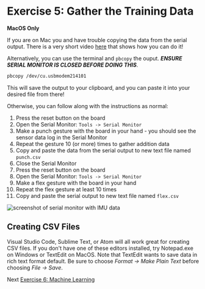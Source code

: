 # Exercise 5: Gather the Training Data

**MacOS Only**

If you are on Mac you and have trouble copying the data from the serial output. There is a very short video [here](https://www.youtube.com/watch?v=RWgyCcnUxPY) that shows how you can do it!

Alternatively, you can use the terminal and `pbcopy` the ouput. ***ENSURE SERIAL MONITOR IS CLOSED BEFORE DOING THIS***.

```bash
pbcopy /dev/cu.usbmodem214101 
```

This will save the output to your clipboard, and you can paste it into your desired file from there!

Otherwise, you can follow along with the instructions as normal:

1. Press the reset button on the board
1. Open the Serial Monitor: `Tools -> Serial Monitor`
1. Make a punch gesture with the board in your hand - you should see the sensor data log in the Serial Monitor
1. Repeat the gesture 10 (or more) times to gather addition data
1. Copy and paste the data from the serial output to new text file named `punch.csv`
1. Close the Serial Monitor
1. Press the reset button on the board
1. Open the Serial Monitor: `Tools -> Serial Monitor`
1. Make a flex gesture with the board in your hand
1. Repeat the flex gesture at least 10 times
1. Copy and paste the serial output to new text file named `flex.csv`

![screenshot of serial monitor with IMU data](images/serial-monitor-imu.png)

## Creating CSV Files

Visual Studio Code, Sublime Text, or Atom will all work great for creating CSV files. If you don't have one of these editors installed, try Notepad.exe on Windows or TextEdit on MacOS. Note that TextEdit wants to save data in rich text format default. Be sure to choose _Format -> Make Plain Text_ before choosing _File -> Save_.


Next [Exercise 6: Machine Learning ](exercise6.md)

